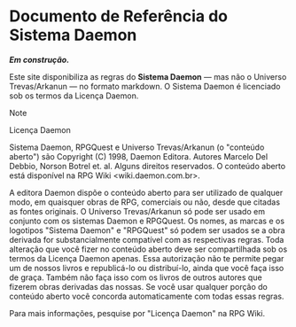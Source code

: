 # Documento de Referência do Sistema Daemon

**_Em construção._**

Este site disponibiliza as regras do **Sistema Daemon** &mdash; mas não o Universo Trevas/Arkanun &mdash; no formato markdown. O Sistema Daemon é licenciado sob os termos da Licença Daemon.

> [!Note]
>
> Licença Daemon
>
> Sistema Daemon, RPGQuest e Universo Trevas/Arkanun (o "conteúdo aberto") são Copyright (C) 1998, Daemon Editora. Autores Marcelo Del Debbio, Norson Botrel et. al. Alguns direitos reservados. O conteúdo aberto está disponível na RPG Wiki <wiki.daemon.com.br>.
> 
> A editora Daemon dispõe o conteúdo aberto para ser utilizado de qualquer modo, em quaisquer obras de RPG, comerciais ou não, desde que citadas as fontes originais. O Universo Trevas/Arkanun só pode ser usado em conjunto com os sistemas Daemon e RPGQuest. Os nomes, as marcas e os logotipos "Sistema Daemon" e "RPGQuest" só podem ser usados se a obra derivada for substancialmente compatível com as respectivas regras. Toda alteração que você fizer no conteúdo aberto deve ser compartilhada sob os termos da Licença Daemon apenas. Essa autorização não te permite pegar um de nossos livros e republicá-lo ou distribuí-lo, ainda que você faça isso de graça. Também não faça isso com os livros de outros autores que fizerem obras derivadas das nossas. Se você usar qualquer porção do conteúdo aberto você concorda automaticamente com todas essas regras.
>
> Para mais informações, pesquise por "Licença Daemon" na RPG Wiki.